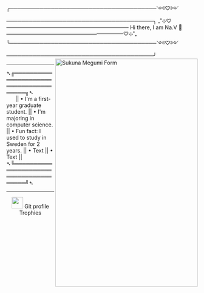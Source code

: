 ╭───────────────────────────────────────༺♡༻───────────────────────────────────────╮
 ₊˚⊹⁠♡——————————————————————— Hi there, I am Na.V 👑‎ ——————————————————————♡⊹⁠˚₊
╰───────────────────────────────────────༺♡༻───────────────────────────────────────╯
<img src="https://acortar.link/135Ntj" align="right" alt="Sukuna Megumi Form" height="600px" width="375px">
<hr>
  ➴╔═══════════════════════════════════════╗➴ <br>
‎ ‎ ‎ ‎‎ ‎ ‎ ‎|| • I'm a first-year graduate student.
    || • I'm majoring in computer science.
    || • Fun fact: I used to study in Sweden for 2 years.
    || • Text
    || • Text
    ||
  ➴╚═══════════════════════════════════════╝➴
</div>
<hr>
<p align="center"><img src="https://media.giphy.com/media/QaMcXSekUWx7aogAUr/giphy.gif" width="30" />&nbsp;Git profile Trophies</p><br>

